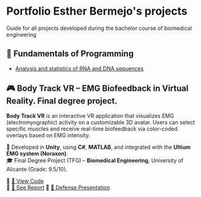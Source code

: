 # Portfolio Esther Bermejo's projects
Guide for all projects developed during the bachelor course of biomedical engineering
## 🧬 Fundamentals of Programming
- [Analysis and statistics of RNA and DNA sequences](https://github.com/Esther000-git/dna_stadistics.git)

## 🎮 Body Track VR – EMG Biofeedback in Virtual Reality. Final degree project.

**Body Track VR** is an interactive VR application that visualizes EMG (electromyographic) activity on a customizable 3D avatar. Users can select specific muscles and receive real-time biofeedback via color-coded overlays based on EMG intensity.

🧠 Developed in **Unity**, using **C#**, **MATLAB**, and integrated with the **Ultium EMG system (Noraxon)**.  
🎓 Final Degree Project (TFG) – **Biomedical Engineering**, University of Alicante (Grade: 9.5/10).  

🔗 [📂 View Code](https://github.com/Esther000-git/tfg-rv_avatar_design_for_emg_biofeedback/tree/main/Scripts)  
🔗 [📄 See Report](https://github.com/Esther000-git/tfg-rv_avatar_design_for_emg_biofeedback/blob/main/memoria.pdf) 
🔗 [🎥 Defense Presentation](https://www.canva.com/design/DAGs942APQg/jBIzGY0BiNMfOCBnd0tItw/watch?utm_content=DAGs942APQg&utm_campaign=designshare&utm_medium=link2&utm_source=uniquelinks&utlId=h15eaddfdf9)

